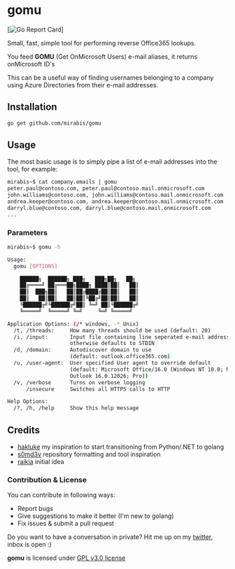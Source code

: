 # gomu 
[![Go Report Card](https://goreportcard.com/report/github.com/Mirabis/gomu)]

Small, fast, simple tool for performing reverse Office365 lookups.

You feed **GOMU** (Get OnMicrosoft Users) e-mail aliases, it returns onMicrosoft ID's

This can be a useful way of finding usernames belonging to a company using Azure Directories from their e-mail addresses.

## Installation

```sh
go get github.com/mirabis/gomu
```

## Usage
The most basic usage is to simply pipe a list of e-mail addresses into the tool, for example:

```sh
mirabis~$ cat company.emails | gomu 
peter.paul@contoso.com, peter.paul@contoso.mail.onmicrosoft.com
john.williams@contoso.com, john.williams@contoso.mail.onmicrosoft.com
andrea.keeper@contoso.com, andrea.keeper@contoso.mail.onmicrosoft.com
darryl.blue@contoso.com, darryl.blue@contoso.mail.onmicrosoft.com
...
```

### Parameters

```sh
mirabis~$ gomu -h

Usage:
  gomu [OPTIONS]

  	██████╗  ██████╗ ███╗   ███╗██╗   ██╗
	██╔════╝ ██╔═══██╗████╗ ████║██║   ██║
	██║  ███╗██║   ██║██╔████╔██║██║   ██║
	██║   ██║██║   ██║██║╚██╔╝██║██║   ██║
	╚██████╔╝╚██████╔╝██║ ╚═╝ ██║╚██████╔╝
	╚═════╝  ╚═════╝ ╚═╝     ╚═╝ ╚═════╝ 

Application Options: (/* windows, -* Unix)
  /t, /threads:     How many threads should be used (default: 20)
  /i, /input:       Input file containing line seperated e-mail addresses,
                    otherwise defaults to STDIN
  /d, /domain:      Autodiscover domain to use
                    (default: outlook.office365.com)
  /u, /user-agent:  User specified User agent to override default
                    (default: Microsoft Office/16.0 (Windows NT 10.0; Microsoft
                    Outlook 16.0.12026; Pro))
  /v, /verbose      Turns on verbose logging
      /insecure     Switches all HTTPS calls to HTTP

Help Options:
  /?, /h, /help     Show this help message
```


## Credits
- [hakluke](https://twitter.com/hakluke) my inspiration to start transitioning from Python/.NET to golang
- [s0md3v](https://github.com/s0md3v) repository formatting and tool inspiration
- [raikia](https://github.com/Raikia/UhOh365) initial idea

### Contribution & License
You can contribute in following ways:

- Report bugs
- Give suggestions to make it better (I'm new to golang)
- Fix issues & submit a pull request

Do you want to have a conversation in private? Hit me up on my [twitter](https://twitter.com/iMirabis/), inbox is open :)

**gomu** is licensed under [GPL v3.0 license](https://www.gnu.org/licenses/gpl-3.0.en.html)